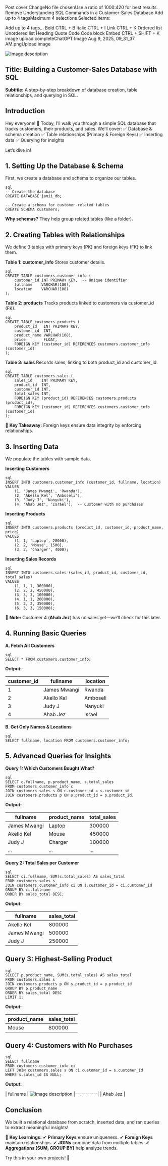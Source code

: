 Post cover
ChangeNo file chosenUse a ratio of 1000:420 for best results.
Remove
Understanding SQL Commands in a Customer-Sales Database
Add up to 4 tagsMaximum 4 selections
Selected items:

Add up to 4 tags...
Bold CTRL + B
Italic CTRL + I
Link CTRL + K
Ordered list
Unordered list
Heading
Quote
Code
Code block
Embed CTRL + SHIFT + K
image upload completeChatGPT Image Aug 9, 2025, 09_31_37 AM.pngUpload image


![Image description](https://dev-to-uploads.s3.amazonaws.com/uploads/articles/vr8x5r20nyk0qbnosalb.png)
## Title: Building a Customer-Sales Database with SQL
**Subtitle:** A step-by-step breakdown of database creation, table relationships, and querying in SQL.

## Introduction
Hey everyone! 👋 Today, I’ll walk you through a simple SQL database that tracks customers, their products, and sales. We’ll cover:
✅ Database & schema creation
✅ Table relationships (Primary & Foreign Keys)
✅ Inserting data
✅ Querying for insights

Let’s dive in!

## 1. Setting Up the Database & Schema
First, we create a database and schema to organize our tables.

```
sql
-- Create the database
CREATE DATABASE jamii_db;

-- Create a schema for customer-related tables
CREATE SCHEMA customers;
```
**Why schemas?** They help group related tables (like a folder).

## 2. Creating Tables with Relationships
We define 3 tables with primary keys (PK) and foreign keys (FK) to link them.

**Table 1: customer_info**
Stores customer details.

```
sql
CREATE TABLE customers.customer_info (
    customer_id INT PRIMARY KEY,  -- Unique identifier
    fullname    VARCHAR(100),
    location    VARCHAR(100)
);
```
**Table 2: products**
Tracks products linked to customers via customer_id (FK).

```
sql
CREATE TABLE customers.products (
    product_id   INT PRIMARY KEY,
    customer_id  INT,
    product_name VARCHAR(100),
    price        FLOAT,
    FOREIGN KEY (customer_id) REFERENCES customers.customer_info (customer_id)
);
```
**Table 3: sales**
Records sales, linking to both product_id and customer_id.

```
sql
CREATE TABLE customers.sales (
    sales_id    INT PRIMARY KEY,
    product_id  INT,
    customer_id INT,
    total_sales INT,
    FOREIGN KEY (product_id) REFERENCES customers.products (product_id),
    FOREIGN KEY (customer_id) REFERENCES customers.customer_info (customer_id)
);
```
🔑 **Key Takeaway:** Foreign keys ensure data integrity by enforcing relationships.

## 3. Inserting Data
We populate the tables with sample data.

**Inserting Customers**

```
sql
INSERT INTO customers.customer_info (customer_id, fullname, location)
VALUES 
    (1, 'James Mwangi', 'Rwanda'),
    (2, 'Akello Kel', 'Amboseli'),
    (3, 'Judy J', 'Nanyuki'),
    (4, 'Ahab Jez', 'Israel');  -- Customer with no purchases
```
**Inserting Products**

```
sql
INSERT INTO customers.products (product_id, customer_id, product_name, price)
VALUES
    (1, 1, 'Laptop', 20000),
    (2, 2, 'Mouse', 1500),
    (3, 3, 'Charger', 4000);
```
**Inserting Sales Records**

```
sql
INSERT INTO customers.sales (sales_id, product_id, customer_id, total_sales)
VALUES
    (1, 1, 1, 300000),
    (2, 2, 2, 450000),
    (3, 3, 3, 100000),
    (4, 1, 1, 200000),
    (5, 2, 2, 350000),
    (6, 3, 3, 150000);
```
📌 **Note:** Customer 4 (**Ahab Jez**) has no sales yet—we’ll check for this later.

## 4. Running Basic Queries
**A. Fetch All Customers**

```
sql
SELECT * FROM customers.customer_info;
```
**Output:**

| customer_id | fullname     | location  |
|-------------|--------------|-----------|
| 1           | James Mwangi | Rwanda    |
| 2           | Akello Kel   | Amboseli  |
| 3           | Judy J       | Nanyuki   |
| 4           | Ahab Jez     | Israel    |

**B. Get Only Names & Locations**

```
sql
SELECT fullname, location FROM customers.customer_info;
```

## 5. Advanced Queries for Insights
**Query 1: Which Customers Bought What?**

```
sql
SELECT c.fullname, p.product_name, s.total_sales
FROM customers.customer_info c
JOIN customers.sales s ON c.customer_id = s.customer_id
JOIN customers.products p ON s.product_id = p.product_id;
```
**Output:**

| fullname     | product_name | total_sales |
|--------------|--------------|-------------|
| James Mwangi | Laptop       | 300000      |
| Akello Kel   | Mouse        | 450000      |
| Judy J       | Charger      | 100000      |
| ...          | ...          | ...         |

**Query 2: Total Sales per Customer**

```
sql
SELECT ci.fullname, SUM(s.total_sales) AS sales_total
FROM customers.sales s  
JOIN customers.customer_info ci ON s.customer_id = ci.customer_id
GROUP BY ci.fullname
ORDER BY sales_total DESC;
```
**Output:**

| fullname      | sales_total |
|---------------|-------------|
| Akello Kel    | 800000      |
| James Mwangi  | 500000      |
| Judy J        | 250000      |


## Query 3: Highest-Selling Product

```
sql
SELECT p.product_name, SUM(s.total_sales) AS sales_total
FROM customers.sales s
JOIN customers.products p ON s.product_id = p.product_id
GROUP BY p.product_name
ORDER BY sales_total DESC
LIMIT 1;
```
**Output:**

| product_name | sales_total |
|--------------|-------------|
| Mouse        | 800000      |


## Query 4: Customers with No Purchases

```
sql
SELECT fullname
FROM customers.customer_info ci
LEFT JOIN customers.sales s ON ci.customer_id = s.customer_id
WHERE s.sales_id IS NULL;
```
**Output:**

| fullname  |
![Image description](https://dev-to-uploads.s3.amazonaws.com/uploads/articles/4s3d36ohwtl2zyv4vteh.png)
|-----------|
| Ahab Jez  |


## Conclusion
We built a relational database from scratch, inserted data, and ran queries to extract meaningful insights!

🔹 **Key Learnings:**
✔ **Primary Keys** ensure uniqueness.
✔ **Foreign Keys** maintain relationships.
✔ **JOINs** combine data from multiple tables.
✔ **Aggregations (SUM, GROUP BY)** help analyze trends.

Try this in your own projects! 🚀
